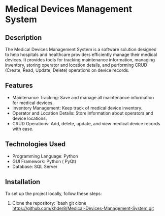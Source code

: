 # Medical Devices Management System

## Description
The Medical Devices Management System is a software solution designed to help hospitals and healthcare providers efficiently manage their medical devices. It provides tools for tracking maintenance information, managing inventory, storing operator and location details, and performing CRUD (Create, Read, Update, Delete) operations on device records.

## Features
- Maintenance Tracking: Save and manage all maintenance information for medical devices.
- Inventory Management: Keep track of medical device inventory.
- Operator and Location Details: Store information about operators and device locations.
- CRUD Operations: Add, delete, update, and view medical device records with ease.

## Technologies Used
- Programming Language: Python
- GUI Framework: Python ( PyQt)
- Database: SQL Server

## Installation
To set up the project locally, follow these steps:

1. Clone the repository:
   `bash
   git clone https://github.com/khder8/Medical-Devices-Management-System.git
